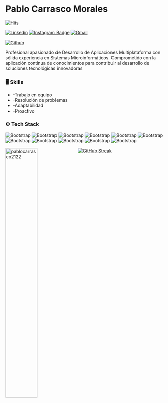 # Pablo Carrasco Morales

[![Hits](https://hits.seeyoufarm.com/api/count/incr/badge.svg?url=https%3A%2F%2Fgithub.com%2Fhejazizo%2Fhejazizo&count_bg=%2379C83D&title_bg=%23555555&icon=&icon_color=%23E7E7E7&title=Profile+Views&edge_flat=false)](https://hits.seeyoufarm.com)

[![Linkedin](https://img.shields.io/badge/-LinkedIn-blue?style=flat&logo=Linkedin&logoColor=white)](https://www.linkedin.com/in/pablo-carrasco-morales-8852862b4/)
[![Instagram Badge](https://img.shields.io/badge/-Instagram-purple?logo=instagram&logoColor=white&link=https://instagram.com/Pablocarrasco2122/)](https://www.instagram.com/Pablocarrasco2122)
[![Gmail](https://img.shields.io/badge/-Gmail-c14438?style=flat&logo=Gmail&logoColor=white)](mailto:Pablocarrasco_2122@hotmail.com)

[![Github](https://img.shields.io/github/followers/hejazizo?label=Follow&style=social)](https://github.com/pablocarrasco2122)

Profesional apasionado de Desarrollo de Aplicaciones Multiplataforma con sólida experiencia en Sistemas Microinformáticos. Comprometido con la aplicación continua de conocimientos para contribuir al desarrollo de soluciones tecnológicas innovadoras

### 🖥 Skills

- -Trabajo en equipo
- -Resolución de problemas 
- -Adaptabilidad
- -Proactivo
### ⚙️ Tech Stack

![Bootstrap](https://img.shields.io/badge/-Java-05122A?style=flat-square&logo=Java&color=462b2b) ![Bootstrap](https://img.shields.io/badge/-C%23-05122A?style=flat-square&logo=C#&color=462b2b) ![Bootstrap](https://img.shields.io/badge/-xml-05122A?style=flat-square&logo=xml&color=462b2b) ![Bootstrap](https://img.shields.io/badge/-html-05122A?style=flat-square&logo=html&color=462b2b) ![Bootstrap](https://img.shields.io/badge/-css-05122A?style=flat-square&logo=css&color=462b2b) ![Bootstrap](https://img.shields.io/badge/-MySQL-05122A?style=flat-square&logo=MySQL&color=462b2b) ![Bootstrap](https://img.shields.io/badge/-PostgreSQL-05122A?style=flat-square&logo=PostgreSQL&color=462b2b) ![Bootstrap](https://img.shields.io/badge/-Visual%20Studio%20Code-05122A?style=flat-square&logo=Visual-Studio-Code&color=462b2b) ![Bootstrap](https://img.shields.io/badge/-Android%20studio-05122A?style=flat-square&logo=Android-studio&color=462b2b) ![Bootstrap](https://img.shields.io/badge/-eclipse-05122A?style=flat-square&logo=eclipse&color=462b2b) ![Bootstrap](https://img.shields.io/badge/-NetBeans-05122A?style=flat-square&logo=NetBeans&color=462b2b)

<div>
  <img width="45%" align="left" src="https://github-readme-stats.vercel.app/api/top-langs?username=pablocarrasco2122&show_icons=true&locale=en&layout=compact" alt="pablocarrasco2122" />
  <a href="https://git.io/streak-stats"><img src="https://github-readme-streak-stats.herokuapp.com?user=pablocarrasco2122&theme=gruvbox-duo" alt="GitHub Streak" /></a>
</div>
